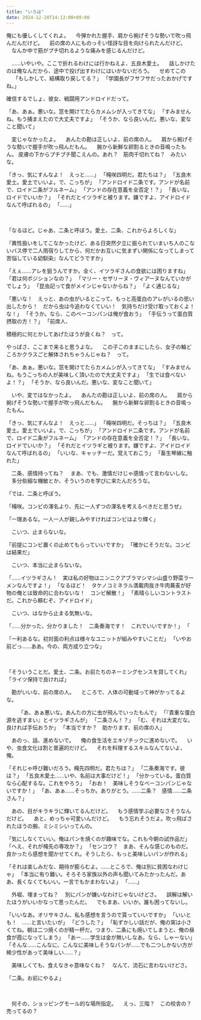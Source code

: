 ```yaml
---
title: "いろは"
date: 2024-12-20T14:13:00+09:00
---
```

俺にも優しくしてくれよ。
　今弾かれた握手、肩から捥げそうな勢いで吹っ飛んだんだけど。
　前の席の人にものっそい怪訝な目を向けられたんだけど。
　なんか中で筋がプチ切れるような痛みを感じるんだけど。

　……いやいや。ここで折れるわけには行かねえよ、五良木愛土。
　話しかけたのは俺なんだから、途中で投げ出すわけにはいかないだろう。
　せめてこの
　
「もしかして、結構取り戻してる？」
「学園長がフサフサだったおかげですね。」


確信するでしょ、彼女、戦闘用アンドロイドだって。

「あ、あぁ。悪いな。窓を開けてたらカメムシが入ってきてな」
「すみませんね。もう捕まえたので大丈夫ですよ」
「そうか、なら良いんだ。悪いな、変なこと聞いて」

　変じゃなかったよ。
　あんたの勘は正しいよ、前の席の人。
　肩から捥げそうな勢いで握手が吹っ飛んだもん。
　腕から新鮮な卵割るときの音鳴ったもん。
皮膚の下からプチプチ聞こえんの。あれ？　筋肉千切れてね？　みたいな。

「きっ、気にすんなよ！　えっと……」
「槞咲四明だ。君たちは？」
「五良木愛土。愛土でいいよ。で、こっちが」
「アンドロイド二条です。アンドが名前で、ロイド二条がフルネーム」
「アンドの存在意義を全否定！？」
「長いな。ロイドでいいか？」
「それだとイツラギと被ります。嫌ですよ、アイドロイドなんて呼ばれるの」
「……」

　

「なるほど。じゃあ、二条と呼ぼう。愛土、二条、これからよろしくな」

『異性扱いをしてこなかったけど、ある日突然夕立に振られていまいち人のこないバス停で二人雨宿りしてから、何だかお互いに気まずい関係になってしまって苦悩している幼馴染』なんてどうですか」

「えぇ……アレを狙うんですか。全く、イツラギさんの食欲には困りますね」
「君は何ポジションなの？」
「マリー・セザリーヌ・ヴィアーヌなんていかがでしょう」
「昆虫記って食がメインじゃないからね？」
「よく通じるな」

「悪いな！　えっと、あの虫がいるとこって、もっと高蛋白のアレがいるの思い出したから！　だから虫は今追わなくていい！　気持ちだけ受け取っておくよ！　な！」
「そうか。なら、このベーコンパンは俺が食おう」
「手伝うって蛋白質摂取の方！？」
「前席人、



積極的に何とかしてあげたほうが良くね？　って。
　

やっぱさ、ここまで来ると思うよな。
　この子このままにしたら、女子の輪どころかクラスごと解体されちゃうんじゃね？　って。
　

「あ、あぁ。悪いな。窓を開けてたらカメムシが入ってきてな」
「すみませんね。もうこっちの人が美味しく頂いたので大丈夫ですよ」
「生では食べないよ！？」
「そうか、なら良いんだ。悪いな、変なこと聞いて」

　いや、変ではなかったよ。
　あんたの勘は正しいよ、前の席の人。
　肩から捥げそうな勢いで握手が吹っ飛んだもん。
　腕から新鮮な卵割るときの音鳴ったもん。

「きっ、気にすんなよ！　えっと……」
「槞咲四明だ。そっちは？」
「五良木愛土。愛土でいいよ。で、こっちが」
「アンドロイド二条です。アンドが名前で、ロイド二条がフルネーム」
「アンドの存在意義を全否定！？」
「長いな。ロイドでいいか？」
「それだとイツラギと被ります。嫌ですよ、アイドロイドなんて呼ばれるの」
「いいな、キャッチーだ。覚えておこう」
「畜生琴線に触れた」

　二条、感情持ってね？
　まあ、でも、激情だけじゃ感情って言わないしな。
　多分些細な機敏とか、そういうのを学びに来たんだろうな。　

「では、二条と呼ぼう。








「槞咲。コンビの渾名より、先に一人ずつの渾名を考えるべきだと思うぜ」

「一理あるな。一人一人が親しみやすければコンビはより輝く」









　こいつ、止まらないな。

「前提にコンビ置くの止めてもらっていいですか」
「確かにそうだな。コンビは結果だ」

　こいつ、本当に止まらないな。

「……イツラギさん！　実は私の好物はニンニクアブラマシマシ山盛り野菜ラーメンなんですよ！」
「なるほど！　タケノコミネラル満載肉抜き牛肉蕎麦が好物の俺とは致命的に合わないな！　コンビ解散！」
「素晴らしいコントラストだ。これから頼むぞ、アイドロイド」

　こいつ、はなから止まる気無いな。

「……分かった、分かりました！　二条奏海です！　これでいいですか！」
「





「一利あるな。初対面の利点は様々なユニットが組みやすいことだ」
「いやお前どっ……ああ。今の、両方成り立つな」

　

「そういうことだ。愛土、二条。お前たちのネーミングセンスを貸してくれ」
「ライツ保持で良ければ」













　勘がいいな、前の席の人。
　ところで、人体の可動域って神がかってるよな。




　　
「あ、あぁ悪いな。あんたの方に虫が飛んでいったもんで」
「『貴重な蛋白源を逃すまい』とイツラギさんが」
「二条さん！？」
「む、それは大変だな。良ければ手伝おうか」
「本当ですか？　助かります、前の席の人」

　あのっ、話、進めないで。
　俺の食生活をエキゾチックに進めないで。
　いや、虫食文化は割と普遍的だけど。
　それを料理するスキルなんてないよ、俺。

「それじゃ呼び難いだろう。槞先四明だ。君たちは？」
「二条奏海です。彼は？」
「五良木愛土……いや、名前は大事だけど！」
「分かっている。蛋白質なら心配するな。これをやろう」
「おお！　美味しそうなベーコンパンじゃないですか！」
「あ、あぁ……そっちか。ありがとう。……二条？　感情……二条さん？」

　あの、目がキラキラに輝いてるんだけど。
　もう感情学ぶ必要なさそうなんだけど。
　あと、めっちゃ可愛いんだけど。
　もう忘れそうだよ。吹っ飛ばされたほうの腕、ミシミシいってんの。

「気にしなくていい。俺はパンを焼くのが趣味でな。これも今朝の試作品だ」
「へえ、それが槞先の専攻か？」
「センコウ？　まあ、そんな感じのものだ。良かったら感想を聞かせてくれ。そうしたら、もっと美味しいパンが作れる」



「それは楽しみだな、期待が膨らむよ。……ところで、俺は別に貧困なわけじゃ」
「本当に有り難い。そろそろ家族以外の声も聞いてみたかったんだ。ああ、長くなくてもいい。一言でもかまわないよ」
「……」

　外堀、埋まってね？
　別にパンが嫌いなわけじゃないけどさ。
　誤解は解いたほうがいいかなって思ったんだ。
　でもまあ、いいか。誰も困ってないし。




「いいなあ。オリサキさん、私も感想を言うので貰っていいですか」
「いいとも！　……と言いたいが」
「どうした？」
「恥ずかしい話だが、俺の窯は小さくてね。朝は二つ焼くのが精一杯だ。つまり、二条にも焼いてしまうと、俺の昼食が霞になってしまう」
「あー……学生は金が無いしなあ。なら、しゃーない」
「そんな……こんなに、こんなに美味しそうなパンが……でも二つしかない方が稀少性があって美味しい……？」

　美味しくても、食えなきゃ意味なくね？
　なんて、流石に言わないけどさ。

「二条。お前にやるよ」

　




　何その、ショッピングモール的な場所指定。
　えっ、三階？　この校舎の？　売ってるの？

